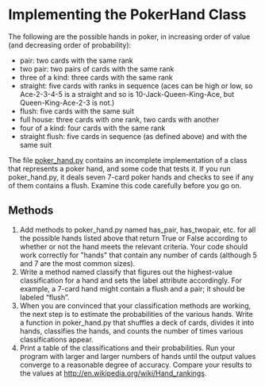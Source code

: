 # Implementing the PokerHand Class

The following are the possible hands in poker, in increasing order of value (and decreasing order of probability):

- pair: two cards with the same rank
- two pair: two pairs of cards with the same rank
- three of a kind: three cards with the same rank
- straight: five cards with ranks in sequence (aces can be high or low, so Ace-2-3-4-5 is a straight and so is 10-Jack-Queen-King-Ace, but Queen-King-Ace-2-3 is not.)
- flush: five cards with the same suit
- full house: three cards with one rank, two cards with another
- four of a kind: four cards with the same rank
- straight flush: five cards in sequence (as defined above) and with the same suit

The file [poker_hand.py](poker_hand.py) contains an incomplete implementation of a class that represents a poker hand, and some code that tests it. If you run poker_hand.py, it deals seven 7-card poker hands and checks to see if any of them contains a flush. Examine this code carefully before you go on.

## Methods
1. Add methods to poker_hand.py named has_pair, has_twopair, etc. for all the possible hands listed above that return True or False according to whether or not the hand meets the relevant criteria. Your code should work correctly for "hands" that contain any number of cards (although 5 and 7 are the most common sizes).
2. Write a method named classify that figures out the highest-value classification for a hand and sets the label attribute accordingly. For example, a 7-card hand might contain a flush and a pair; it should be labeled “flush”.
3. When you are convinced that your classification methods are working, the next step is to estimate the probabilities of the various hands. Write a function in poker_hand.py that shuffles a deck of cards, divides it into hands, classifies the hands, and counts the number of times various classifications appear.
4. Print a table of the classifications and their probabilities. Run your program with larger and larger numbers of hands until the output values converge to a reasonable degree of accuracy. Compare your results to the values at http://en.wikipedia.org/wiki/Hand_rankings.
